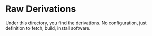 # Raw Derivations

Under this directory, you find the derivations. No configuration, just
definition to fetch, build, install software.
